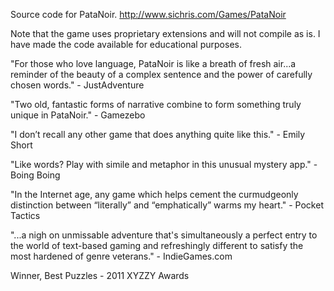 Source code for PataNoir. http://www.sichris.com/Games/PataNoir

Note that the game uses proprietary extensions and will not compile as is. I have made the code available for educational purposes.

"For those who love language, PataNoir is like a breath of fresh air...a reminder of the beauty of a complex sentence and the power of carefully chosen words." - JustAdventure

"Two old, fantastic forms of narrative combine to form something truly unique in PataNoir." - Gamezebo

"I don’t recall any other game that does anything quite like this." - Emily Short

"Like words? Play with simile and metaphor in this unusual mystery app." - Boing Boing

"In the Internet age, any game which helps cement the curmudgeonly distinction between “literally” and “emphatically” warms my heart." - Pocket Tactics

"...a nigh on unmissable adventure that's simultaneously a perfect entry to the world of text-based gaming and refreshingly different to satisfy the most hardened of genre veterans." - IndieGames.com

Winner, Best Puzzles - 2011 XYZZY Awards
